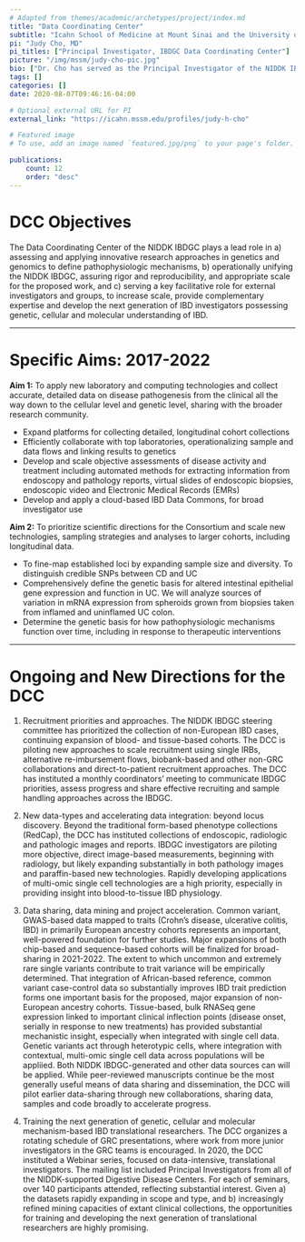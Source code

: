 ```yaml
---
# Adapted from themes/academic/archetypes/project/index.md
title: "Data Coordinating Center"
subtitle: "Icahn School of Medicine at Mount Sinai and the University of Chicago"
pi: "Judy Cho, MD"
pi_titles: ["Principal Investigator, IBDGC Data Coordinating Center"]
picture: "/img/mssm/judy-cho-pic.jpg"
bio: ["Dr. Cho has served as the Principal Investigator of the NIDDK IBDGC since 2003. She plays a lead role in setting scientific and operational priorities, assessing new sample and analytic approaches, and overseeing internal and external communication."]
tags: []
categories: []
date: 2020-08-07T09:46:16-04:00

# Optional external URL for PI
external_link: "https://icahn.mssm.edu/profiles/judy-h-cho"

# Featured image
# To use, add an image named `featured.jpg/png` to your page's folder.

publications:
    count: 12
    order: "desc"
---
```


# DCC Objectives

The Data Coordinating Center of the NIDDK IBDGC plays a lead role in a) assessing and applying innovative research approaches in genetics and genomics to define pathophysiologic mechanisms, b) operationally unifying the NIDDK IBDGC, assuring rigor and reproducibility, and appropriate scale for the proposed work, and c) serving a key facilitative role for external investigators and groups, to increase scale, provide complementary expertise and develop the next generation of IBD investigators possessing genetic, cellular and molecular understanding of IBD.

---

# Specific Aims: 2017-2022

**Aim 1:** To apply new laboratory and computing technologies and collect accurate, detailed data on disease pathogenesis from the clinical all the way down to the cellular level and genetic level, sharing with the broader research community.
- Expand platforms for collecting detailed, longitudinal cohort collections
- Efficiently collaborate with top laboratories, operationalizing sample and data flows and linking results to genetics
- Develop and scale objective assessments of disease activity and treatment including automated methods for extracting information from endoscopy and pathology reports, virtual slides of endoscopic biopsies, endoscopic video and Electronic Medical Records (EMRs)
- Develop and apply a cloud-based IBD Data Commons, for broad investigator use

**Aim 2:** To prioritize scientific directions for the Consortium and scale new technologies, sampling strategies and analyses to larger cohorts, including longitudinal data.
- To fine-map established loci by expanding sample size and diversity. To distinguish credible SNPs between CD and UC
- Comprehensively define the genetic basis for altered intestinal epithelial gene expression and function in UC. We will analyze sources of variation in mRNA expression from spheroids grown from biopsies taken from inflamed and uninflamed UC colon.
- Determine the genetic basis for how pathophysiologic mechanisms function over time, including in response to therapeutic interventions

---

# Ongoing and New Directions for the DCC

1. Recruitment priorities and approaches. The NIDDK IBDGC steering committee has prioritized the collection of non-European IBD cases, continuing expansion of blood- and tissue-based cohorts. The DCC is piloting new approaches to scale recruitment using single IRBs, alternative re-imbursement flows, biobank-based and other non-GRC collaborations and direct-to-patient recruitment approaches. The DCC has instituted a monthly coordinators’ meeting to communicate IBDGC priorities, assess progress and share effective recruiting and sample handling approaches across the IBDGC.

2. New data-types and accelerating data integration: beyond locus discovery. Beyond the traditional form-based phenotype collections (RedCap), the DCC has instituted collections of endoscopic, radiologic and pathologic images and reports. IBDGC investigators are piloting more objective, direct image-based measurements, beginning with radiology, but likely expanding substantially in both pathology images and paraffin-based new technologies. Rapidly developing applications of multi-omic single cell technologies are a high priority, especially in providing insight into blood-to-tissue IBD physiology.

3. Data sharing, data mining and project acceleration. Common variant, GWAS-based data mapped to traits (Crohn’s disease, ulcerative colitis, IBD) in primarily European ancestry cohorts represents an important, well-powered foundation for further studies. Major expansions of both chip-based and sequence-based cohorts will be finalized for broad-sharing in 2021-2022. The extent to which uncommon and extremely rare single variants contribute to trait variance will be empirically determined. That integration of African-based reference, common variant case-control data so substantially improves IBD trait prediction forms one important basis for the proposed, major expansion of non-European ancestry cohorts. Tissue-based, bulk RNASeq gene expression linked to important clinical inflection points (disease onset, serially in response to new treatments) has provided substantial mechanistic insight, especially when integrated with single cell data. Genetic variants act through heterotypic cells, where integration with contextual, multi-omic single cell data across populations will be appliied. Both NIDDK IBDGC-generated and other data sources can will be applied. While peer-reviewed manuscripts continue be the most generally useful means of data sharing and dissemination, the DCC will pilot earlier data-sharing through new collaborations, sharing data, samples and code broadly to accelerate progress.

4. Training the next generation of genetic, cellular and molecular mechanism-based IBD translational researchers. The DCC organizes a rotating schedule of GRC presentations, where work from more junior investigators in the GRC teams is encouraged. In 2020, the DCC instituted a Webinar series, focused on data-intensive, translational investigators. The mailing list included Principal Investigators from all of the NIDDK-supported Digestive Disease Centers. For each of seminars, over 140 participants attended, reflecting substantial interest. Given a) the datasets rapidly expanding in scope and type, and b) increasingly refined mining capacities of extant clinical collections, the opportunities for training and developing the next generation of translational researchers are highly promising.

